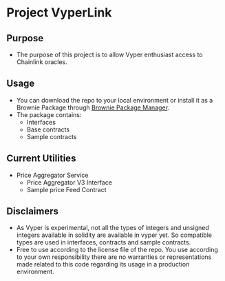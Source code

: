 # Project VyperLink

## Purpose
- The purpose of this project is to allow Vyper enthusiast access to Chainlink oracles.

## Usage
- You can download the repo to your local environment or install it as a Brownie Package through [Brownie Package Manager](https://eth-brownie.readthedocs.io/en/stable/package-manager.html).
- The package contains:
    - Interfaces
    - Base contracts
    - Sample contracts

## Current Utilities
- Price Aggregator Service
    - Price Aggregator V3 Interface
    - Sample price Feed Contract

## Disclaimers
- As Vyper is experimental, not all the types of integers and unsigned integers available in solidity are available in vyper yet. So compatible types are used in interfaces, contracts and sample contracts.
- Free to use according to the license file of the repo. You use according to your own responsibility there are no warranties or representations made related to this code regarding its usage in a production environment.
